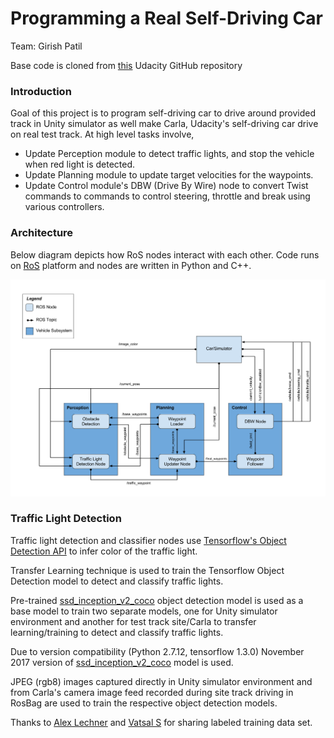 # Programming a Real Self-Driving Car
Team: Girish Patil

Base code is cloned from [this](https://github.com/udacity/CarND-Capstone)  Udacity GitHub repository 

### Introduction
Goal of this project is to program self-driving car to drive around provided track in Unity simulator as well make Carla, Udacity's self-driving car 
drive on real test track. 
At high level tasks involve,
- Update Perception module to detect traffic lights, and stop the vehicle when red light is detected.
- Update Planning module to update target velocities for the waypoints.
- Update Control module's DBW (Drive By Wire) node to convert Twist commands to commands to control steering, throttle and break using various controllers.  

### Architecture
Below diagram depicts how RoS nodes interact with each other.
Code runs on [RoS](http://www.ros.org/) platform and nodes are written in Python and C++.

![RoS Graph](imgs/final-project-ros-graph-v2.png)

### Traffic Light Detection
Traffic light detection and classifier nodes use [Tensorflow's Object Detection API](https://github.com/tensorflow/models/tree/master/research/object_detection) 
to infer color of the traffic light.

Transfer Learning technique is used to train the Tensorflow Object Detection model to detect and classify traffic lights. 

Pre-trained [ssd_inception_v2_coco](https://github.com/tensorflow/models/blob/master/research/object_detection/g3doc/detection_model_zoo.md)
object detection model is used as a base model to train two separate models, one for Unity simulator environment and another for test track 
site/Carla to transfer learning/training to detect and classify traffic lights.

Due to version compatibility (Python 2.7.12, tensorflow 1.3.0) November 2017 version of [ssd_inception_v2_coco](http://download.tensorflow.org/models/object_detection/ssd_inception_v2_coco_2017_11_17.tar.gz)
model is used. 

JPEG (rgb8) images captured directly in Unity simulator environment and from Carla's camera image feed recorded 
during site track driving in RosBag are used to train the respective object detection models.    

 Thanks to [Alex Lechner](https://github.com/alex-lechner) and [Vatsal S](https://github.com/coldKnight/) for sharing 
 labeled training data set.
   

